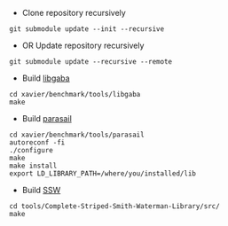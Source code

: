 * Clone repository recursively
```
git submodule update --init --recursive
```
* OR Update repository recursively
```
git submodule update --recursive --remote
```
* Build [libgaba](https://github.com/ocxtal/libgaba)
```
cd xavier/benchmark/tools/libgaba
make
```
* Build [parasail](https://github.com/jeffdaily/parasail#compiling-and-installing)
```
cd xavier/benchmark/tools/parasail
autoreconf -fi
./configure
make 
make install
export LD_LIBRARY_PATH=/where/you/installed/lib
```
* Build [SSW](https://github.com/mengyao/Complete-Striped-Smith-Waterman-Library)
```
cd tools/Complete-Striped-Smith-Waterman-Library/src/
make
```

